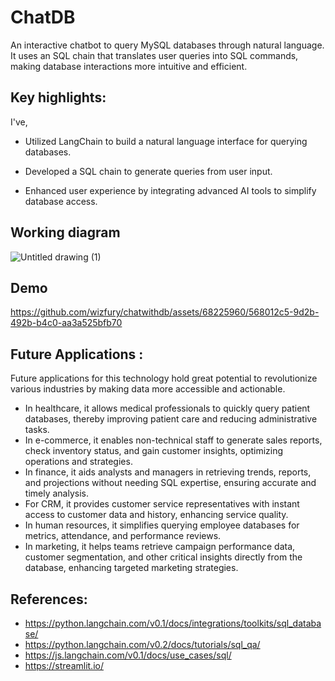 

# ChatDB
An interactive chatbot to query MySQL databases through natural language. It uses an SQL chain that translates user queries into SQL commands, making database interactions more intuitive and efficient.

## Key highlights:

I've,
- Utilized LangChain to build a natural language interface for querying databases.

- Developed a SQL chain to generate queries from user input.

- Enhanced user experience by integrating advanced AI tools to simplify database access.

## Working diagram
![Untitled drawing (1)](https://github.com/wizfury/chatwithdb/assets/68225960/ef8216d6-4a65-4bad-bafb-206476b0c3aa)



## Demo



https://github.com/wizfury/chatwithdb/assets/68225960/568012c5-9d2b-492b-b4c0-aa3a525bfb70




## Future Applications :
Future applications for this technology hold great potential to revolutionize various industries by making data more accessible and actionable. 
- In healthcare, it allows medical professionals to quickly query patient databases, thereby improving patient care and reducing administrative tasks.
- In e-commerce, it enables non-technical staff to generate sales reports, check inventory status, and gain customer insights, optimizing operations and strategies.
- In finance, it aids analysts and managers in retrieving trends, reports, and projections without needing SQL expertise, ensuring accurate and timely analysis.
- For CRM, it provides customer service representatives with instant access to customer data and history, enhancing service quality.
- In human resources, it simplifies querying employee databases for metrics, attendance, and performance reviews.
- In marketing, it helps teams retrieve campaign performance data, customer segmentation, and other critical insights directly from the database, enhancing targeted marketing strategies.

## References:
- https://python.langchain.com/v0.1/docs/integrations/toolkits/sql_database/
- https://python.langchain.com/v0.2/docs/tutorials/sql_qa/
- https://js.langchain.com/v0.1/docs/use_cases/sql/
- https://streamlit.io/
